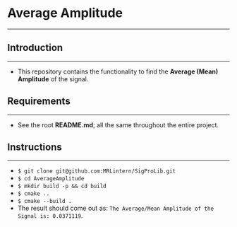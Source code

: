 # Average Amplitude
---
## Introduction
---
* This repository contains the functionality to find the __Average (Mean) Amplitude__ of the signal.

## Requirements
---
* See the root __README.md__; all the same throughout the entire project.

## Instructions
---
* `$ git clone git@github.com:MRLintern/SigProLib.git`
* `$ cd AverageAmplitude`
* `$ mkdir build -p && cd build`
* `$ cmake ..`
* `$ cmake --build .`
* The result should come out as: `The Average/Mean Amplitude of the Signal is: 0.0371119`.

